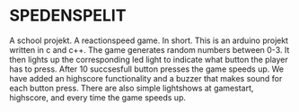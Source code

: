 # SPEDENSPELIT
A school projekt. A reactionspeed game. 
In short. This is an arduino projekt written in c and c++. The game generates random numbers between 0-3. It then lights up the corresponding led light to indicate what button the player has to press. After 10 succsesfull button presses the game speeds up. We have added an highscore functionality and a buzzer that makes sound for each button press. There are also simple lightshows at gamestart, highscore, and every time the game speeds up.
